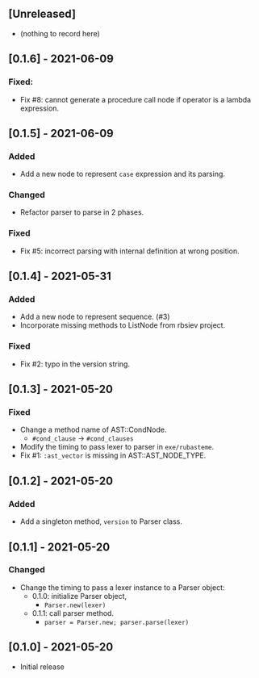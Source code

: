 ## [Unreleased]
- (nothing to record here)

## [0.1.6] - 2021-06-09
### Fixed:
- Fix #8: cannot generate a procedure call node if operator is a
  lambda expression.

## [0.1.5] - 2021-06-09
### Added
- Add a new node to represent `case` expression and its parsing.

### Changed
- Refactor parser to parse in 2 phases.

### Fixed
- Fix #5: incorrect parsing with internal definition at wrong
  position.

## [0.1.4] - 2021-05-31
### Added
- Add a new node to represent sequence. (#3)
- Incorporate missing methods to ListNode from rbsiev project.

### Fixed
- Fix #2: typo in the version string.

## [0.1.3] - 2021-05-20
### Fixed
- Change a method name of AST::CondNode.
  - `#cond_clause` -> `#cond_clauses`
- Modify the timing to pass lexer to parser in `exe/rubasteme`.
- Fix #1: `:ast_vector` is missing in AST::AST_NODE_TYPE.

## [0.1.2] - 2021-05-20
### Added
- Add a singleton method, `version` to Parser class.

## [0.1.1] - 2021-05-20
### Changed
- Change the timing to pass a lexer instance to a Parser object:
  - 0.1.0: initialize Parser object,
    - `Parser.new(lexer)`
  - 0.1.1: call parser method.
    - `parser = Parser.new; parser.parse(lexer)`

## [0.1.0] - 2021-05-20
- Initial release
